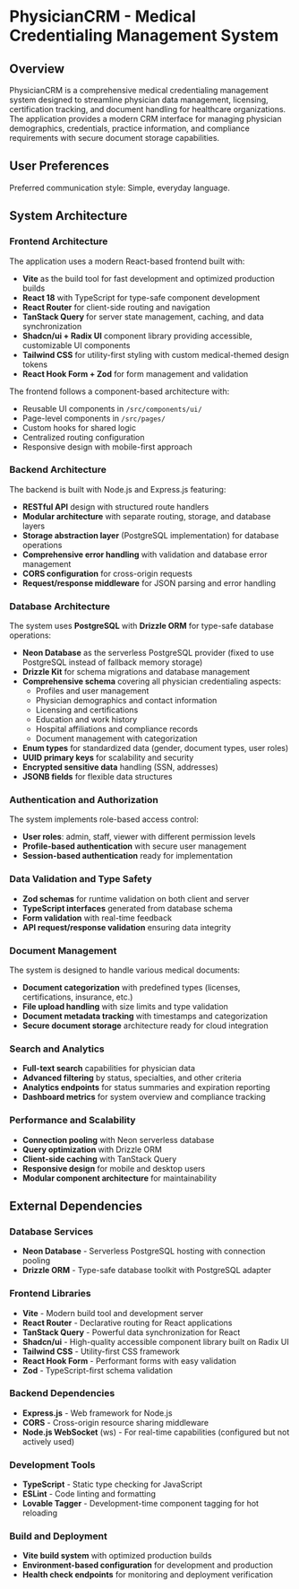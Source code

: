 # PhysicianCRM - Medical Credentialing Management System

## Overview

PhysicianCRM is a comprehensive medical credentialing management system designed to streamline physician data management, licensing, certification tracking, and document handling for healthcare organizations. The application provides a modern CRM interface for managing physician demographics, credentials, practice information, and compliance requirements with secure document storage capabilities.

## User Preferences

Preferred communication style: Simple, everyday language.

## System Architecture

### Frontend Architecture
The application uses a modern React-based frontend built with:
- **Vite** as the build tool for fast development and optimized production builds
- **React 18** with TypeScript for type-safe component development
- **React Router** for client-side routing and navigation
- **TanStack Query** for server state management, caching, and data synchronization
- **Shadcn/ui + Radix UI** component library providing accessible, customizable UI components
- **Tailwind CSS** for utility-first styling with custom medical-themed design tokens
- **React Hook Form + Zod** for form management and validation

The frontend follows a component-based architecture with:
- Reusable UI components in `/src/components/ui/`
- Page-level components in `/src/pages/`
- Custom hooks for shared logic
- Centralized routing configuration
- Responsive design with mobile-first approach

### Backend Architecture
The backend is built with Node.js and Express.js featuring:
- **RESTful API** design with structured route handlers
- **Modular architecture** with separate routing, storage, and database layers
- **Storage abstraction layer** (PostgreSQL implementation) for database operations
- **Comprehensive error handling** with validation and database error management
- **CORS configuration** for cross-origin requests
- **Request/response middleware** for JSON parsing and error handling

### Database Architecture
The system uses **PostgreSQL** with **Drizzle ORM** for type-safe database operations:
- **Neon Database** as the serverless PostgreSQL provider (fixed to use PostgreSQL instead of fallback memory storage)
- **Drizzle Kit** for schema migrations and database management
- **Comprehensive schema** covering all physician credentialing aspects:
  - Profiles and user management
  - Physician demographics and contact information
  - Licensing and certifications
  - Education and work history
  - Hospital affiliations and compliance records
  - Document management with categorization
- **Enum types** for standardized data (gender, document types, user roles)
- **UUID primary keys** for scalability and security
- **Encrypted sensitive data** handling (SSN, addresses)
- **JSONB fields** for flexible data structures

### Authentication and Authorization
The system implements role-based access control:
- **User roles**: admin, staff, viewer with different permission levels
- **Profile-based authentication** with secure user management
- **Session-based authentication** ready for implementation

### Data Validation and Type Safety
- **Zod schemas** for runtime validation on both client and server
- **TypeScript interfaces** generated from database schema
- **Form validation** with real-time feedback
- **API request/response validation** ensuring data integrity

### Document Management
The system is designed to handle various medical documents:
- **Document categorization** with predefined types (licenses, certifications, insurance, etc.)
- **File upload handling** with size limits and type validation
- **Document metadata tracking** with timestamps and categorization
- **Secure document storage** architecture ready for cloud integration

### Search and Analytics
- **Full-text search** capabilities for physician data
- **Advanced filtering** by status, specialties, and other criteria
- **Analytics endpoints** for status summaries and expiration reporting
- **Dashboard metrics** for system overview and compliance tracking

### Performance and Scalability
- **Connection pooling** with Neon serverless database
- **Query optimization** with Drizzle ORM
- **Client-side caching** with TanStack Query
- **Responsive design** for mobile and desktop users
- **Modular component architecture** for maintainability

## External Dependencies

### Database Services
- **Neon Database** - Serverless PostgreSQL hosting with connection pooling
- **Drizzle ORM** - Type-safe database toolkit with PostgreSQL adapter

### Frontend Libraries
- **Vite** - Modern build tool and development server
- **React Router** - Declarative routing for React applications
- **TanStack Query** - Powerful data synchronization for React
- **Shadcn/ui** - High-quality accessible component library built on Radix UI
- **Tailwind CSS** - Utility-first CSS framework
- **React Hook Form** - Performant forms with easy validation
- **Zod** - TypeScript-first schema validation

### Backend Dependencies
- **Express.js** - Web framework for Node.js
- **CORS** - Cross-origin resource sharing middleware
- **Node.js WebSocket** (ws) - For real-time capabilities (configured but not actively used)

### Development Tools
- **TypeScript** - Static type checking for JavaScript
- **ESLint** - Code linting and formatting
- **Lovable Tagger** - Development-time component tagging for hot reloading

### Build and Deployment
- **Vite build system** with optimized production builds
- **Environment-based configuration** for development and production
- **Health check endpoints** for monitoring and deployment verification